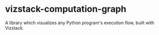 # vizstack-computation-graph
A library which visualizes any Python program's execution flow, built with Vizstack.
